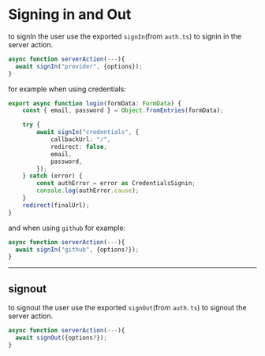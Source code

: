 <!-- @format -->

# Signing in and Out

to signIn the user use the exported `signIn`(from `auth.ts`) to signin in the server action.

```typescript
async function serverAction(---){
  await signIn("provider", {options});
}
```

for example when using credentials:

```typescript
export async function login(formData: FormData) {
	const { email, password } = Object.fromEntries(formData);

	try {
		await signIn("credentials", {
			callbackUrl: "/",
			redirect: false,
			email,
			password,
		});
	} catch (error) {
		const authError = error as CredentialsSignin;
		console.log(authError.cause);
	}
	redirect(finalUrl);
}
```

and when using `github` for example:

```typescript
async function serverAction(---){
  await signIn("github", {options?});
}
```

---

## signout

to signout the user use the exported `signOut`(from `auth.ts`) to signout the server action.

```typescript
async function serverAction(---){
  await signOut({options?});
}
```
